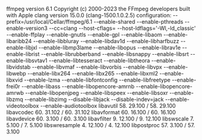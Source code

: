 ffmpeg version 6.1 Copyright (c) 2000-2023 the FFmpeg developers
built with Apple clang version 15.0.0 (clang-1500.1.0.2.5)
configuration: 
--prefix=/usr/local/Cellar/ffmpeg/6.1 
--enable-shared 
--enable-pthreads 
--enable-version3 
--cc=clang 
--host-cflags= 
--host-ldflags='-Wl,-ld_classic' 
--enable-ffplay 
--enable-gnutls 
--enable-gpl 
--enable-libaom 
--enable-libaribb24 
--enable-libbluray 
--enable-libdav1d 
--enable-libharfbuzz 
--enable-libjxl 
--enable-libmp3lame 
--enable-libopus 
--enable-librav1e 
--enable-librist 
--enable-librubberband 
--enable-libsnappy 
--enable-libsrt 
--enable-libsvtav1 
--enable-libtesseract 
--enable-libtheora 
--enable-libvidstab 
--enable-libvmaf 
--enable-libvorbis 
--enable-libvpx 
--enable-libwebp 
--enable-libx264 
--enable-libx265 
--enable-libxml2 
--enable-libxvid 
--enable-lzma 
--enable-libfontconfig 
--enable-libfreetype 
--enable-frei0r 
--enable-libass 
--enable-libopencore-amrnb 
--enable-libopencore-amrwb 
--enable-libopenjpeg 
--enable-libspeex 
--enable-libsoxr 
--enable-libzmq 
--enable-libzimg 
--disable-libjack 
--disable-indev=jack 
--enable-videotoolbox 
--enable-audiotoolbox
libavutil      58. 29.100 / 58. 29.100
libavcodec     60. 31.102 / 60. 31.102
libavformat    60. 16.100 / 60. 16.100
libavdevice    60.  3.100 / 60.  3.100
libavfilter     9. 12.100 /  9. 12.100
libswscale      7.  5.100 /  7.  5.100
libswresample   4. 12.100 /  4. 12.100
libpostproc    57.  3.100 / 57.  3.100
